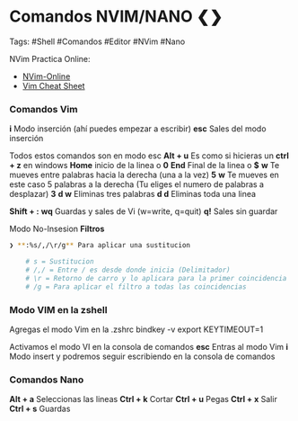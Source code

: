 # Comandos NVIM/NANO ❮❯

Tags: #Shell #Comandos #Editor #NVim #Nano 


NVim Practica Online: 
* [NVim-Online](https://www.openvim.com/)
* [Vim Cheat Sheet](https://vim.rtorr.com/)

### Comandos Vim
**i** Modo inserción (ahí puedes empezar a escribir)
**esc** Sales del modo inserción

Todos estos comandos son en modo esc
**Alt + u** Es como si hicieras un **ctrl + z** en windows
**Home** inicio de la linea o **0**
**End** Final de la linea o **$**
**w** Te mueves entre palabras hacia la derecha (una a la vez)
**5** **w** Te mueves en este caso 5 palabras a la derecha (Tu eliges el numero de palabras a desplazar)
**3** **d w** Eliminas tres palabras
**d d** Eliminas toda una linea

**Shift + :**
	**wq** Guardas y sales de Vi (w=write, q=quit)
	**q!** Sales sin guardar

Modo No-Insesion **Filtros**
```bash
❯ **:%s/,/\r/g** Para aplicar una sustitucion 

	# s = Sustitucion 
	# /,/ = Entre / es desde donde inicia (Delimitador)
	# \r = Retorno de carro y lo aplicara para la primer coincidencia 
	# /g = Para aplicar el filtro a todas las coincidencias
```

### Modo VIM en la zshell
Agregas el modo Vim en la .zshrc
	bindkey -v
	export KEYTIMEOUT=1
	
Activamos el modo VI en la consola de comandos 
**esc** Entras al modo Vim
**i** Modo insert y podremos seguir escribiendo en la consola de comandos

### Comandos Nano
**Alt + a** Seleccionas las lineas
**Ctrl + k** Cortar
**Ctrl + u** Pegas
**Ctrl + x** Salir
**Ctrl + s** Guardas